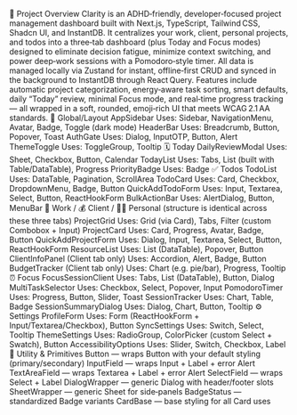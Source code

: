 🚀 Project Overview
Clarity is an ADHD‑friendly, developer‑focused project management dashboard built with Next.js, TypeScript, Tailwind CSS, Shadcn UI, and InstantDB. It centralizes your work, client, personal projects, and todos into a three‑tab dashboard (plus Today and Focus modes) designed to eliminate decision fatigue, minimize context switching, and power deep‑work sessions with a Pomodoro‑style timer. All data is managed locally via Zustand for instant, offline‑first CRUD and synced in the background to InstantDB through React Query. Features include automatic project categorization, energy‑aware task sorting, smart defaults, daily “Today” review, minimal Focus mode, and real‑time progress tracking — all wrapped in a soft, rounded, emoji‑rich UI that meets WCAG 2.1 AA standards.
📐 Global/Layout
AppSidebar
Uses: Sidebar, NavigationMenu, Avatar, Badge, Toggle (dark mode)
HeaderBar
Uses: Breadcrumb, Button, Popover, Toast
AuthGate
Uses: Dialog, InputOTP, Button, Alert
ThemeToggle
Uses: ToggleGroup, Tooltip
🗓️ Today
DailyReviewModal
Uses: Sheet, Checkbox, Button, Calendar
TodayList
Uses: Tabs, List (built with Table/DataTable), Progress
PriorityBadge
Uses: Badge
✅ Todos
TodoList
Uses: DataTable, Pagination, ScrollArea
TodoCard
Uses: Card, Checkbox, DropdownMenu, Badge, Button
QuickAddTodoForm
Uses: Input, Textarea, Select, Button, ReactHookForm
BulkActionBar
Uses: AlertDialog, Button, MenuBar
💼 Work / 💰 Client / 🧑‍🎨 Personal
(structure is identical across these three tabs)
ProjectGrid
Uses: Grid (via Card), Tabs, Filter (custom Combobox + Input)
ProjectCard
Uses: Card, Progress, Avatar, Badge, Button
QuickAddProjectForm
Uses: Dialog, Input, Textarea, Select, Button, ReactHookForm
ResourceList
Uses: List (DataTable), Popover, Button
ClientInfoPanel (Client tab only)
Uses: Accordion, Alert, Badge, Button
BudgetTracker (Client tab only)
Uses: Chart (e.g. pie/bar), Progress, Tooltip
⏰ Focus
FocusSessionClient
Uses: Tabs, List (DataTable), Button, Dialog
MultiTaskSelector
Uses: Checkbox, Select, Popover, Input
PomodoroTimer
Uses: Progress, Button, Slider, Toast
SessionTracker
Uses: Chart, Table, Badge
SessionSummaryDialog
Uses: Dialog, Chart, Button, Tooltip
⚙️ Settings
ProfileForm
Uses: Form (ReactHookForm + Input/Textarea/Checkbox), Button
SyncSettings
Uses: Switch, Select, Tooltip
ThemeSettings
Uses: RadioGroup, ColorPicker (custom Select + Swatch), Button
AccessibilityOptions
Uses: Slider, Switch, Checkbox, Label🔧 Utility & Primitives
Button — wraps Button with your default styling (primary/secondary)
InputField — wraps Input + Label + error Alert
TextAreaField — wraps Textarea + Label + error Alert
SelectField — wraps Select + Label
DialogWrapper — generic Dialog with header/footer slots
SheetWrapper — generic Sheet for side‑panels
BadgeStatus — standardized Badge variants
CardBase — base styling for all Card uses
